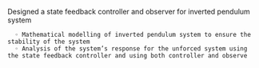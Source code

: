Designed a state feedback controller and observer for inverted pendulum system

      ◦ Mathematical modelling of inverted pendulum system to ensure the stability of the system
      ◦ Analysis of the system’s response for the unforced system using the state feedback controller and using both controller and observe
